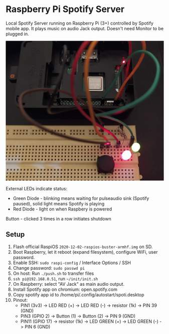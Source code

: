 # Raspberry Pi Spotify Server
Local Spotify Server running on Raspberry Pi (3+) controlled by Spotify mobile app.
It plays music on audio Jack output. Doesn't need Monitor to be plugged in.

![RealWorld example](https://github.com/igrek51/raspberry-spoti-server/blob/master/img/spoti-server-picture.jpg?raw=true)  

External LEDs indicate status:
- Green Diode - blinking means waiting for pulseaudio sink (Spotify paused), solid light means Spotify is playing
- Red Diode - light on when Raspbery is powered

Button - clicked 3 times in a row initiates shutdown

## Setup

1. Flash official RaspiOS `2020-12-02-raspios-buster-armhf.img` on SD.
2. Boot Raspberry, let it reboot (expand filesystem), configure WiFi, user password.
3. Enable SSH: `sudo raspi-config` / Interface Options / SSH
4. Change password: `sudo passwd pi`
4. On host: Run `./push.sh` to transfer files
5. `ssh pi@192.168.0.51`, run `~/init/init.sh`
6. On Raspberry: select "AV Jack" as main audio output.
7. Install Spotify app on chromium: open.spotify.com
8. Copy spotify app id to /home/pi/.config/autostart/spoti.desktop
9. Pinout:
	- PIN1 (3v3) -> LED RED (+) -> LED RED (-) -> resistor (1k) -> PIN 39 (GND)
	- PIN3 (GPIO 2) -> Button (1) -> Button (2) -> PIN 9 (GND)
	- PIN11 (GPIO 17) -> resistor (1k) -> LED GREEN (+) -> LED GREEN (-) -> PIN 6 (GND)
